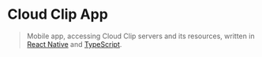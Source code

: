 # Cloud Clip App

> Mobile app, accessing Cloud Clip servers and its resources, written in [React Native](https://reactnative.dev/) and [TypeScript](https://www.typescriptlang.org/).
